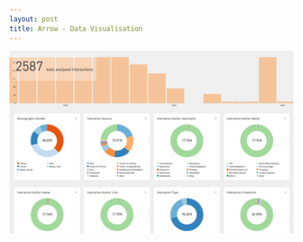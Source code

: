 ```yaml
---
layout: post
title: Arrow - Data Visualisation
---
```


<img src="/images/posts/arrow.png" class="last" />